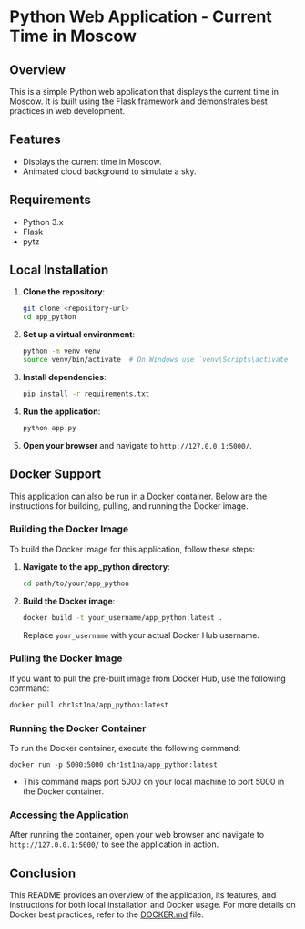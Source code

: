 # Python Web Application - Current Time in Moscow

## Overview

This is a simple Python web application that displays the current time in Moscow. It is built using the Flask framework and demonstrates best practices in web development.

## Features

- Displays the current time in Moscow.
- Animated cloud background to simulate a sky.

## Requirements

- Python 3.x
- Flask
- pytz

## Local Installation

1. **Clone the repository**:
   ```bash
   git clone <repository-url>
   cd app_python
   ```

2. **Set up a virtual environment**:
   ```bash
   python -m venv venv
   source venv/bin/activate  # On Windows use `venv\Scripts\activate`
   ```

3. **Install dependencies**:
   ```bash
   pip install -r requirements.txt
   ```

4. **Run the application**:
   ```bash
   python app.py
   ```

5. **Open your browser** and navigate to `http://127.0.0.1:5000/`.

## Docker Support

This application can also be run in a Docker container. Below are the instructions for building, pulling, and running the Docker image.

### Building the Docker Image

To build the Docker image for this application, follow these steps:

1. **Navigate to the app_python directory**:
   ```bash
   cd path/to/your/app_python
   ```

2. **Build the Docker image**:

   ```bash
   docker build -t your_username/app_python:latest .
   ```

   Replace `your_username` with your actual Docker Hub username.

### Pulling the Docker Image

If you want to pull the pre-built image from Docker Hub, use the following command:

```bash
docker pull chr1st1na/app_python:latest 
   ```

### Running the Docker Container

To run the Docker container, execute the following command:

```
docker run -p 5000:5000 chr1st1na/app_python:latest
```

- This command maps port 5000 on your local machine to port 5000 in the Docker container.

### Accessing the Application

After running the container, open your web browser and navigate to `http://127.0.0.1:5000/` to see the application in action.

## Conclusion

This README provides an overview of the application, its features, and instructions for both local installation and Docker usage. For more details on Docker best practices, refer to the [DOCKER.md](DOCKER.md) file.